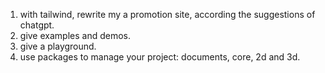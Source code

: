 1. with tailwind, rewrite my a promotion site, according the suggestions of chatgpt.
2. give examples and demos.
3. give a playground.
4. use packages to manage your project: documents, core, 2d and 3d.